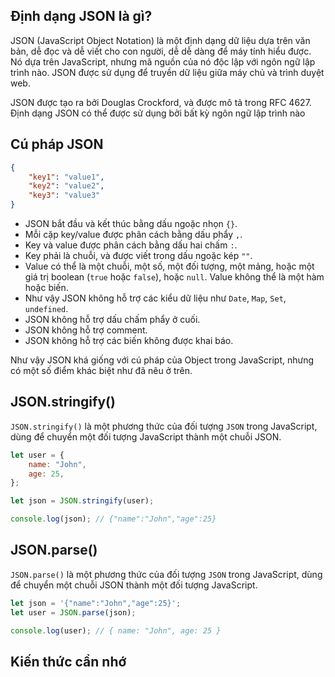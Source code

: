 ## Định dạng JSON là gì?

JSON (JavaScript Object Notation) là một định dạng dữ liệu dựa trên văn bản, dễ đọc và dễ viết cho con người, dễ dễ dàng để máy tính hiểu được. Nó dựa trên JavaScript, nhưng mã nguồn của nó độc lập với ngôn ngữ lập trình nào. JSON được sử dụng để truyền dữ liệu giữa máy chủ và trình duyệt web.

JSON được tạo ra bởi Douglas Crockford, và được mô tả trong RFC 4627. Định dạng JSON có thể được sử dụng bởi bất kỳ ngôn ngữ lập trình nào

## Cú pháp JSON

```json
{
	"key1": "value1",
	"key2": "value2",
	"key3": "value3"
}
```

- JSON bắt đầu và kết thúc bằng dấu ngoặc nhọn `{}`.
- Mỗi cặp key/value được phân cách bằng dấu phẩy `,`.
- Key và value được phân cách bằng dấu hai chấm `:`.
- Key phải là chuỗi, và được viết trong dấu ngoặc kép `""`.
- Value có thể là một chuỗi, một số, một đối tượng, một mảng, hoặc một giá trị boolean (`true` hoặc `false`), hoặc `null`. Value không thể là một hàm hoặc biến.
- Như vậy JSON không hỗ trợ các kiểu dữ liệu như `Date`, `Map`, `Set`, `undefined`.
- JSON không hỗ trợ dấu chấm phẩy ở cuối.
- JSON không hỗ trợ comment.
- JSON không hỗ trợ các biến không được khai báo.

Như vậy JSON khá giống với cú pháp của Object trong JavaScript, nhưng có một số điểm khác biệt như đã nêu ở trên.

## JSON.stringify()

`JSON.stringify()` là một phương thức của đối tượng `JSON` trong JavaScript, dùng để chuyển một đối tượng JavaScript thành một chuỗi JSON.

```javascript
let user = {
	name: "John",
	age: 25,
};

let json = JSON.stringify(user);

console.log(json); // {"name":"John","age":25}
```

## JSON.parse()

`JSON.parse()` là một phương thức của đối tượng `JSON` trong JavaScript, dùng để chuyển một chuỗi JSON thành một đối tượng JavaScript.

```javascript
let json = '{"name":"John","age":25}';
let user = JSON.parse(json);

console.log(user); // { name: "John", age: 25 }
```

<div class="lesson-recap">

## Kiến thức cần nhớ

</div>
